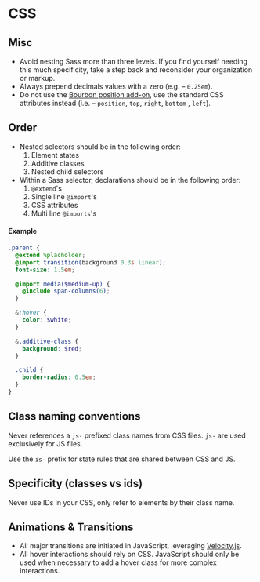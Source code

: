 # CSS

## Misc
- Avoid nesting Sass more than three levels. If you find yourself needing this
  much specificity, take a step back and reconsider your organization or markup.
- Always prepend decimals values with a zero (e.g. – `0.25em`).
- Do not use the [Bourbon position add-on](http://bourbon.io/docs/#position),
  use the standard CSS attributes instead (i.e. – `position`, `top`, `right`,
`bottom` , `left`).

## Order
- Nested selectors should be in the following order:
  1. Element states
  2. Additive classes
  3. Nested child selectors
- Within a Sass selector, declarations should be in the following order:
  1. `@extend`'s
  2. Single line `@import`'s
  3. CSS attributes
  4. Multi line `@imports`'s


#### Example
```scss
.parent {
  @extend %placholder;
  @import transition(background 0.3s linear);
  font-size: 1.5em;

  @import media($medium-up) {
    @include span-columns(6);
  }

  &:hover {
    color: $white;
  }

  &.additive-class {
    background: $red;
  }

  .child {
    border-radius: 0.5em;
  }
}
```

## Class naming conventions
Never references a `js-` prefixed class names from CSS files. `js-` are used
exclusively for JS files.

Use the `is-` prefix for state rules that are shared between CSS and JS.

## Specificity (classes vs ids)
Never use IDs in your CSS, only refer to elements by their class name.

## Animations & Transitions
- All major transitions are initiated in JavaScript, leveraging
  [Velocity.js](http://julian.com/research/velocity/).
- All hover interactions should rely on CSS. JavaScript should only be used when
  necessary to add a hover class for more complex interactions.
